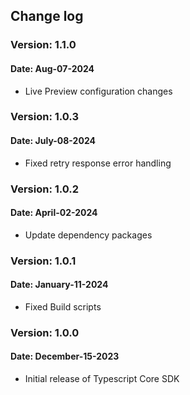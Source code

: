 ## Change log

### Version: 1.1.0
#### Date: Aug-07-2024
 - Live Preview configuration changes

### Version: 1.0.3
#### Date: July-08-2024
 - Fixed retry response error handling

### Version: 1.0.2
#### Date: April-02-2024
 - Update dependency packages

### Version: 1.0.1
#### Date: January-11-2024
 - Fixed Build scripts

### Version: 1.0.0
#### Date: December-15-2023
 - Initial release of Typescript Core SDK

